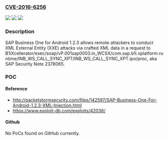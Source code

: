 ### [CVE-2016-6256](https://cve.mitre.org/cgi-bin/cvename.cgi?name=CVE-2016-6256)
![](https://img.shields.io/static/v1?label=Product&message=n%2Fa&color=blue)
![](https://img.shields.io/static/v1?label=Version&message=n%2Fa&color=blue)
![](https://img.shields.io/static/v1?label=Vulnerability&message=n%2Fa&color=brighgreen)

### Description

SAP Business One for Android 1.2.3 allows remote attackers to conduct XML External Entity (XXE) attacks via crafted XML data in a request to B1iXcellerator/exec/soap/vP.001sap0003.in_WCSX/com.sap.b1i.vplatform.runtime/INB_WS_CALL_SYNC_XPT/INB_WS_CALL_SYNC_XPT.ipo/proc, aka SAP Security Note 2378065.

### POC

#### Reference
- http://packetstormsecurity.com/files/142597/SAP-Business-One-For-Android-1.2.3-XML-Injection.html
- https://www.exploit-db.com/exploits/42036/

#### Github
No PoCs found on GitHub currently.

